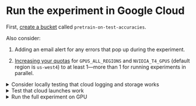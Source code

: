 # Run the experiment in Google Cloud

First, [create a bucket](https://cloud.google.com/storage/docs/creating-buckets) called
`pretrain-on-test-accuracies`.

Also consider:

1. Adding an email alert for any errors that pop up during the experiment.

2. [Increasing your quotas](https://console.cloud.google.com/iam-admin/quotas) for
   `GPUS_ALL_REGIONS` and `NVIDIA_T4_GPUS` (default region is `us-west4`) to at least
   1—more than 1 for running experiments in parallel.


<details>
<summary>Consider locally testing that cloud logging and storage works</summary>

Run a mini experiment on your computer and check that data was uploaded to GCP.

1. Install the `gcp` requirements (at the repo root):

   ```bash
   python -m pip install ".[gcp]"
   ```

2. From the repo root, run the mini CPU test (after ensuring your `gcloud` is set to
   whatever project hosts the bucket):

   ```bash
   PRETRAIN_ON_TEST_CLOUD_PROVIDER="gcp" \
   PRETRAIN_ON_TEST_BUCKET_NAME="pretrain-on-test-accuracies" \
   ./experiment_mini.sh
   ```

3. Check that stuff was logged (search for the latest log group with the name `run-`)
   and that data was uploaded to the bucket `pretrain-on-test-accuracies`.

</details>

<details>
<summary>Test that cloud launches work</summary>

Launch a cloud instance which will run a mini experiment, and check that data was
uploaded to GCP. Note that the instance will stop even if there's an error.

1. Set the `SERVICE_ACCOUNT_EMAIL` environment variable:

   ```bash
   export SERVICE_ACCOUNT_EMAIL="xxxxxxxxxxxx-compute@developer.gserviceaccount.com"
   ```

2. Run the mini CPU test (after ensuring your `gcloud` is set to whatever project hosts
   the bucket):

   ```bash
   python launch.py --is_cpu_test
   ```

3. Check that stuff was logged (search for the latest log group with the name `run-`)
   and that data was uploaded to the bucket `pretrain-on-test-accuracies`.

4. Consider deleting these logs:

   ```bash
   python delete_old_test_logs.py
   ```

</details>

<details>
<summary>Run the full experiment on GPU</summary>

Launch a cloud GPU ($$) instance which will run the full experiment, and check that data
was uploaded to GCP. Note that the instance will stop even if there's an error.

1. Set the `SERVICE_ACCOUNT_EMAIL` environment variable:

   ```bash
   export SERVICE_ACCOUNT_EMAIL="xxxxxxxxxxxx-compute@developer.gserviceaccount.com"
   ```

2. Run the GPU script (after ensuring your `gcloud` is set to whatever project hosts the
   bucket):

   ```bash
   python launch.py
   ```

3. Check that stuff was logged (search for the latest log group with the name `run-`)
   and that data was uploaded to the bucket `pretrain-on-test-accuracies`.

</details>
